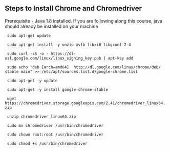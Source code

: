 ## Steps to Install Chrome and Chromedriver 

Prerequisite - Java 1.8 installed. If you are following along this course, java should already be installed on your machine 

` sudo apt-get update`

` sudo apt-get install -y unzip xvfb libxi6 libgconf-2-4`

` sudo curl -sS -o - https://dl-ssl.google.com/linux/linux_signing_key.pub | apt-key add`

` sudo echo "deb [arch=amd64]  http://dl.google.com/linux/chrome/deb/ stable main" >> /etc/apt/sources.list.d/google-chrome.list`

` sudo apt-get -y update`

` sudo apt-get -y install google-chrome-stable`

` wget https://chromedriver.storage.googleapis.com/2.41/chromedriver_linux64.zip`

` unzip chromedriver_linux64.zip`

` sudo mv chromedriver /usr/bin/chromedriver`

` sudo chown root:root /usr/bin/chromedriver`

` sudo chmod +x /usr/bin/chromedriver`









